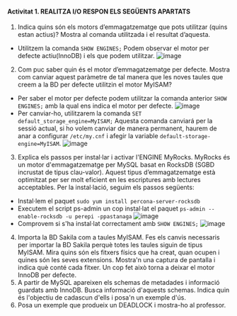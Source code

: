 
#### Activitat 1. REALITZA I/O RESPON ELS SEGÜENTS APARTATS

1. Indica quins són els motors d’emmagatzematge que pots utilitzar (quins estan actius)? Mostra al comanda utilitzada i el resultat d’aquesta.

- Utilitzem la comanda `SHOW ENGINES;` Podem observar el motor per defecte actiu(InnoDB) i els que podem utilitzar.
  ![image](https://user-images.githubusercontent.com/79662843/157502753-1e9b2877-cbe5-4847-bb81-381273e0a45c.png)

2. Com puc saber quin és el motor d’emmagatzematge per defecte. Mostra com canviar aquest paràmetre de tal manera que les noves taules que creem a la BD per defecte utilitzin el motor MyISAM?
- Per saber el motor per defecte podem utilitzar la comanda anterior `SHOW ENGINES;` amb la qual ens indica el motor per defecte.
![image](https://user-images.githubusercontent.com/79662843/157504977-5f76646b-7d4b-40c9-ba52-bc581a287222.png)
- Per canviar-ho, utilitzarem la comanda `SET default_storage_engine=MyISAM;` Aquesta comanda canviará per la sessió actual, si ho volem canviar de manera permanent, haurem de anar a configurar `/etc/my.cnf` i afegir la variable `default-storage-engine=MyISAM`.
![image](https://user-images.githubusercontent.com/79662843/157505230-7fb7af81-798f-4ffa-bef1-fa3923a76d97.png)

3. Explica els passos per instal·lar i activar l'ENGINE MyRocks. MyRocks és un motor d'emmagatzematge per MySQL basat en RocksDB (SGBD incrustat de tipus clau-valor). Aquest tipus d’emmagatzematge està optimitzat per ser molt eficient en les escriptures amb lectures acceptables.
Per la instal·lació, seguim els passos següents:
- Instal·lem el paquet `sudo yum install percona-server-rocksdb`
- Executem el script ps-admin un cop instal·lat el paquet `ps-admin --enable-rocksdb -u perepi -ppastanaga`
  ![image](https://user-images.githubusercontent.com/79662843/157507885-ee9f5204-c3f9-4712-acba-c4c3147dea85.png)
- Comprovem si s'ha instal·lat correctament amb `SHOW ENGINES;`
![image](https://user-images.githubusercontent.com/79662843/157508236-bb48c885-355d-4bf5-9a45-98c136c0807b.png)



4. Importa la BD Sakila com a taules MyISAM. Fes els canvis necessaris per importar la BD Sakila perquè totes les taules siguin de tipus MyISAM. 
Mira quins són els fitxers físics que ha creat, quan ocupen i quines són les seves extensions. Mostra'n una captura de pantalla i indica què conté cada fitxer.
Un cop fet això torna a deixar el motor InnoDB per defecte.
5. A partir de MySQL apareixen els schemas de metadades i informació guardats amb InnoDB. Busca informació d'aquests schemas. Indica quin és l'objectiu de cadascun d'ells i posa'n un exemple d'ús.
6. Posa un exemple que produeix un DEADLOCK i mostra-ho al professor.
